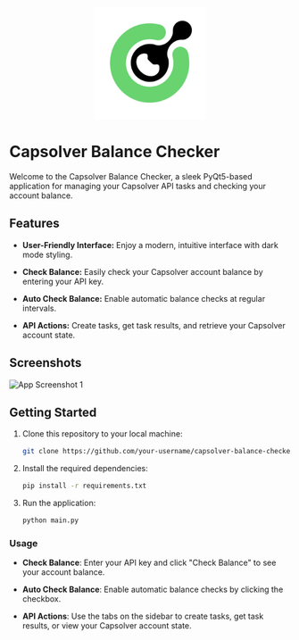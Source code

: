 <p align="center">
  <img src="logo.png" alt="Capsolver Balance Checker Logo" width="200">
</p>

# Capsolver Balance Checker

Welcome to the Capsolver Balance Checker, a sleek PyQt5-based application for managing your Capsolver API tasks and checking your account balance.

## Features

- **User-Friendly Interface:** Enjoy a modern, intuitive interface with dark mode styling.

- **Check Balance:** Easily check your Capsolver account balance by entering your API key.

- **Auto Check Balance:** Enable automatic balance checks at regular intervals.

- **API Actions:** Create tasks, get task results, and retrieve your Capsolver account state.

## Screenshots

![App Screenshot 1](https://media.discordapp.net/attachments/1146143667187372142/1146982106191376404/image.png)

## Getting Started

1. Clone this repository to your local machine:

   ```bash
   git clone https://github.com/your-username/capsolver-balance-checker.git

2. Install the required dependencies:  

   ```bash 
   pip install -r requirements.txt

3. Run the application:

   ```bash 
   python main.py

### Usage

- **Check Balance**: Enter your API key and click "Check Balance" to see your account balance.

- **Auto Check Balance**: Enable automatic balance checks by clicking the checkbox.

- **API Actions**: Use the tabs on the sidebar to create tasks, get task results, or view your Capsolver account state.